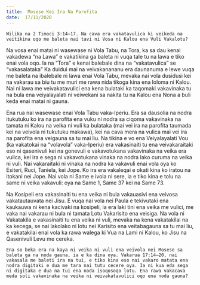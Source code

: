 ```yaml
---
title:  Mosese Kei Ira Na Parofita
date:  17/11/2020
---
```


`Wilika na 2 Timoci 3:14–17. Na cava era vakatavulica ki veikeda na veitikina oqo me baleta nai tavi ni Vosa ni Kalou ena Vuli Vakalotu?`

Na vosa enai matai ni wasewase ni Vola Tabu, na Tora, ka sa dau kenai vakadewa “na Lawa” e vakatikina ga baleta ni vuqa tale tu na lawa e tiko enai vola oqo. Ia na “Tora” e kenai balebale dina na “vakatavulica” se “vakasalataka” Ka duidui mai na veivakanananu era daunanuma e lewe vuqa me baleta na ibalebale ni lawa enai Vola Tabu, mevaka nai vola dusidusi kei na vakarau sa biu tu me muri me rawa nida tikoga kina ena loloma ni Kalou. Nai ni lawa me veivakatavulici ena kena bulataki ka taqomaki vakavinaka tu na bula ena veiyalayalati ni veiwekani sa nakita tu na Kalou ena Nona a buli keda enai matai ni gauna.

Ena rua nai wasewase enai Vola Tabu vaka-Iperiu. Era sa dausolia na nodra itukutuku ko ira na parofita ena vuku ni nodra sa ciqoma vakavinaka na tamata ni Kalou na veika ni vuli ka bulataka (mai vei ira na parofita taumada kei na veivola ni tukutuku makawa), kei na cava mera na vulica mai vei ira na parofita ena veigauna sa tu mai liu. Na tikina e vo ena Veiyalayalati Vou (ka vakatokai na “volavola” vaka-Iperiu) era vakasinaiti tu ena veivakaraitaki eso ni qasenivuli kei na gonevuli e vakavotukana vakavinaka na veika era vulica, kei ira e sega ni vakavotukana vinaka na nodra lako curuma na veika ni vuli. Nai vakaraitaki ni vinaka na nodra ka vakavuli enai vola oya ko Esiteri, Ruci, Taniela, kei Jope. Ko ira era vakaleqai e okati kina ko iratou na itokani nei Jope. Nai vola ni Same e ivola ni sere, ia e tiko kina e tolu na same ni veika vakavuli: oya na Same 1, Same 37 kei na Same 73.

Na Kosipeli era vakasinaiti tu ena veika ni bula vakauasivi ena veivosa vakatautauvata nei Jisu. E vuqa nai vola nei Paula e tekivutaki ena kaukauwa ni kena kacivaki na kosipeli, ia era laki tini ena veika me vulici, me vaka nai vakarau ni bula ni tamata Lotu Vakarisito ena veisiga. Na vola ni Vakatakila e vakasinaiti tu ena veika ni vuli, mevaka na kena vakatakilai na ka kecega, se nai lakolako ni lotu nei Karisito ena veitabagauna sa tu mai liu, e vakatakilai enai vola ka rawa walega ki Vua na Lami ni Kalou, ko Jisu na Qasenivuli Levu me cereka.

`Ena so beka era na kaya ni veika ni vuli ena veivola nei Mosese sa baleta ga na noda gauna, ia e ka dina oya. Vakarua 17:14–20, nai vakasala me baleti ira na tui, e tiko kina eso nai vakaro matata ena nodra digitaki e dua me tara nai tutu cecere oya. Ia ni kua eda sega ni digitaka e dua na tui ena noda isoqosoqo lotu. Ena rawa vakacava meda soli vakavinaka na veika ni veivakatavulici oqo ena noda gauna?`